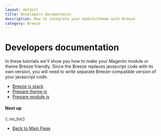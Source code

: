```yaml
---
layout: default
title: Developers documentaion
description: How to integrate your module/theme with Breeze
category: Breeze
---
```


# Developers documentation

In these tutorials we'll show you how to make your Magento module or theme
Breeze friendly. Since the Breeze replaces javascript code with its own version,
you will need to write separate Breeze-compatible version of your javascript code.

 -  [Breeze js stack](js-stack/)
 -  [Prepare theme js](theme-js/)
 -  [Prepare module js](module-js/)

#### Next up
{:.no_toc}

 -  [Back to Main Page](/m2/extensions/breeze/)
